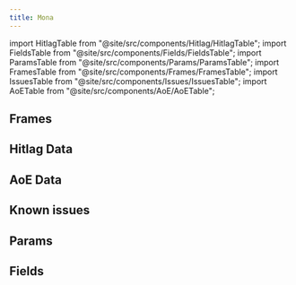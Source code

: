 ```yaml
---
title: Mona
---
```


import HitlagTable from "@site/src/components/Hitlag/HitlagTable";
import FieldsTable from "@site/src/components/Fields/FieldsTable";
import ParamsTable from "@site/src/components/Params/ParamsTable";
import FramesTable from "@site/src/components/Frames/FramesTable";
import IssuesTable from "@site/src/components/Issues/IssuesTable";
import AoETable from "@site/src/components/AoE/AoETable";

## Frames

<FramesTable character="mona" />

## Hitlag Data

<HitlagTable character="mona" />

## AoE Data

<AoETable character="mona" />

## Known issues

<IssuesTable character="mona" />

## Params

<ParamsTable character="mona" />

## Fields

<FieldsTable character="mona" />
